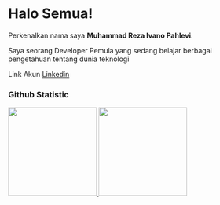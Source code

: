 # Halo Semua!

Perkenalkan nama saya **Muhammad Reza Ivano Pahlevi**.<br>

Saya seorang Developer Pemula yang sedang belajar berbagai pengetahuan tentang dunia teknologi<br>

Link Akun [Linkedin](https://www.linkedin.com/in/muhammad-reza-ivano-pahlevi-2a0830277/)

### Github Statistic
<p align="left">
<a href="https://github.com/penuliscode">
  <img height="180em" src="https://github-readme-stats-eight-theta.vercel.app/api?username=IvanoWoii&show_icons=true&theme=algolia&include_all_commits=true&count_private=true"/>
  <img height="180em" src="https://github-readme-stats-eight-theta.vercel.app/api/top-langs/?username=IvanoWoii&layout=compact&layout=compact&theme=algolia"/>
</a>
</p>

<!--
**IvanoWoii/IvanoWoii** is a ✨ _special_ ✨ repository because its `README.md` (this file) appears on your GitHub profile.

Here are some ideas to get you started:

- 🔭 I’m currently working on ...
- 🌱 I’m currently learning ...
- 👯 I’m looking to collaborate on ...
- 🤔 I’m looking for help with ...
- 💬 Ask me about ...
- 📫 How to reach me: ...
- 😄 Pronouns: ...
- ⚡ Fun fact: ...
-->
